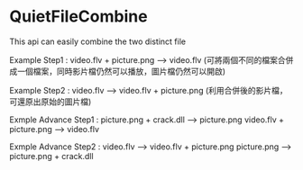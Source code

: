 # QuietFileCombine
This api can easily combine the two distinct file

Example Step1 :
video.flv + picture.png --> video.flv
(可將兩個不同的檔案合併成一個檔案，同時影片檔仍然可以播放，圖片檔仍然可以開啟)

Example Step2 :
video.flv --> video.flv + picture.png
(利用合併後的影片檔，可還原出原始的圖片檔)

Exmple Advance Step1 :
picture.png + crack.dll --> picture.png
video.flv + picture.png --> video.flv

Exmple Advance Step2 :
video.flv --> video.flv + picture.png
picture.png --> picture.png + crack.dll

